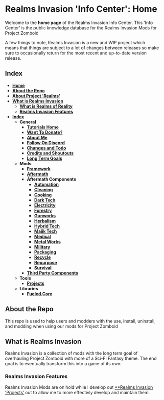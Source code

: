 # Realms Invasion 'Info Center': **Home**

Welcome to the **home page** of the Realms Invasion Info Center. 
This 'Info Center' is the public knowledge database for the Realms Invasion Mods for Project Zomboid

A few things to note, 
Realms Invasion is a new and WIP project which means that things are subject to a lot of changes between releases so make sure to occasionally return for the most recent and up-to-date version release.

## **Index**
- [**Home**](https://github.com/FueledByOCHD/Realms-Invasion-Info-Center/blob/develop/README.md)
- [**About the Repo**](https://github.com/FueledByOCHD/Realms-Invasion-Info-Center/blob/develop/README.md#about-the-repo)
- [**About Project 'Realms'**](https://github.com/FueledByOCHD/Realms-Invasion-Info-Center/blob/develop/AboutProjectRealms.md)
- [**What is Realms Invasion**](https://github.com/FueledByOCHD/Realms-Invasion-Info-Center/blob/develop/README.md#what-is-realms-invasion)
    - [**What is Realms of Reality**](https://github.com/FueledByOCHD/Realms-Invasion-Info-Center/blob/develop/AboutRealmsOfReality.md)
    - [**Realms Invasion Features**](https://github.com/FueledByOCHD/Realms-Invasion-Info-Center/blob/develop/README.md#realms-invasion-features)
- [**Index**](https://github.com/FueledByOCHD/Realms-Invasion-Info-Center/blob/develop/README.md#index)
    - **General**
        - [**Tutorials Home**](https://github.com/FueledByOCHD/Realms-Invasion-Info-Center/blob/develop/Tutorials/TutorialsHome.md)
        - [**Want To Donate?**](https://github.com/FueledByOCHD/Realms-Invasion-Info-Center/blob/develop/DonateToRI.md)
        - [**About Me**](https://github.com/FueledByOCHD/Realms-Invasion-Info-Center/blob/develop/AboutMe.md)
        - [**Follow On Discord**](https://discord.gg/8P2kvwm)
        - [**Changes and Todo**](https://github.com/FueledByOCHD/Realms-Invasion-Info-Center/blob/develop/Changes/RI_Todos.md)
        - [**Credits and Shoutouts**](https://github.com/FueledByOCHD/Realms-Invasion-Info-Center/blob/develop/Credits/RI_FullCredits.md)
        - [**Long Term Goals**](https://github.com/FueledByOCHD/Realms-Invasion-Info-Center/blob/develop/AboutProjectRealms.md#long-term-goals)
    - **Mods**
        - [**Framework**](https://github.com/FueledByOCHD/Realms-Invasion-Info-Center/blob/develop/Mods/Framework/RI_Frame.md)
        - [**Aftermath**](https://github.com/FueledByOCHD/Realms-Invasion-Info-Center/blob/develop/Mods/Aftermath/RI_Aftermath.md)
        - **Aftermath Components**
            - [**Automation**](https://github.com/FueledByOCHD/Realms-Invasion-Info-Center/blob/develop/Mods/Aftermath/Components/Automation/RI_Automate.md)
            - [**Cleaning**](https://github.com/FueledByOCHD/Realms-Invasion-Info-Center/blob/develop/Mods/Aftermath/Components/Cleaning/RI_Clean.md)
            - [**Cooking**](https://github.com/FueledByOCHD/Realms-Invasion-Info-Center/blob/develop/Mods/Aftermath/Components/Cooking/RI_Cook.md)
            - [**Dark Tech**](https://github.com/FueledByOCHD/Realms-Invasion-Info-Center/blob/develop/Mods/Aftermath/Components/DarkTech/RI_TechDark.md)
            - [**Electricity**](https://github.com/FueledByOCHD/Realms-Invasion-Info-Center/blob/develop/Mods/Aftermath/Components/Electricity/RI_Electric.md)
            - [**Forestry**](https://github.com/FueledByOCHD/Realms-Invasion-Info-Center/blob/develop/Mods/Aftermath/Components/Forestry/RI_Log.md)
            - [**Gunworks**](https://github.com/FueledByOCHD/Realms-Invasion-Info-Center/blob/develop/Mods/Aftermath/Components/Gunworks/RI_Guns.md)
            - [**Herbalism**](https://github.com/FueledByOCHD/Realms-Invasion-Info-Center/blob/develop/Mods/Aftermath/Components/Herbalism/RI_Herb.md)
            - [**Hybrid Tech**](https://github.com/FueledByOCHD/Realms-Invasion-Info-Center/blob/develop/Mods/Aftermath/Components/HybridTech/RI_TechHybrid.md)
            - [**Majik Tech**](https://github.com/FueledByOCHD/Realms-Invasion-Info-Center/blob/develop/Mods/Aftermath/Components/MajikTech/RI_TechMajik.md)
            - [**Medical**](https://github.com/FueledByOCHD/Realms-Invasion-Info-Center/blob/develop/Mods/Aftermath/Components/Medical/RI_Heal.md)
            - [**Metal Works**](https://github.com/FueledByOCHD/Realms-Invasion-Info-Center/blob/develop/Mods/Aftermath/Components/MetalWorks/RI_Smith.md)
            - [**Military**](https://github.com/FueledByOCHD/Realms-Invasion-Info-Center/blob/develop/Mods/Aftermath/Components/Military/RI_QRF.md)
            - [**Packaging**](https://github.com/FueledByOCHD/Realms-Invasion-Info-Center/blob/develop/Mods/Aftermath/Components/Packaging/RI_Package.md)
            - [**Recycle**](https://github.com/FueledByOCHD/Realms-Invasion-Info-Center/blob/develop/Mods/Aftermath/Components/Recycle/RI_Recycle.md)
            - [**Repurpose**](https://github.com/FueledByOCHD/Realms-Invasion-Info-Center/blob/develop/Mods/Aftermath/Components/Repurpase/RI_Reuse.md)
            - [**Survival**](https://github.com/FueledByOCHD/Realms-Invasion-Info-Center/blob/develop/Mods/Aftermath/Components/Survival.md)
        - [**Third Party Components**](https://github.com/FueledByOCHD/Realms-Invasion-Info-Center/blob/develop/Mods/Aftermath/Components/ThirdPartyMods.md)
    - **Tools**
        - [**Projects**](https://github.com/FueledByOCHD/Realms-Invasion-Info-Center/blob/develop/Tools/Projects/RI_Projects.md)
    - **Libraries**
        - [**Fueled.Core**](https://github.com/FueledByOCHD/Realms-Invasion-Info-Center/blob/develop/Libraries/Fueled%20Core/FueledCore.md)



## **About the Repo**

This repo is used to help users and modders with the use, install, uninstall, and modding when using our mods for Project Zomboid


## **What is Realms Invasion**

Realms Invasion is a collection of mods with the long term goal of overhauling Project Zomboid with more of a Sci-Fi Fantasy theme. The end goal is to eventually transform this into a game of its own.

### **Realms Invasion Features**

Realms Invasion Mods are on hold while I develop out [**Realms Invasion 'Projects']() out to allow me to more effectivly develop and maintain them.
